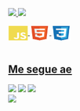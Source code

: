 <div>
  <a href="https://github.com/Welchiaa">
  <img height="180em" src="https://github-readme-stats.vercel.app/api?username=Welchiaa&show_icons=true&theme=onedark&include_all_commits=true&count_private=true"/>
  <img height="180em" src="https://github-readme-stats.vercel.app/api/top-langs/?username=Welchiaa&layout=compact&langs_count=6&theme=onedark"/>
</div>
<div style="display: inline_block"><br>
  <img align="center" alt="Js" height="30" width="40" src="https://raw.githubusercontent.com/devicons/devicon/master/icons/javascript/javascript-plain.svg">
  <img align="center" alt="HTML" height="30" width="40" src="https://raw.githubusercontent.com/devicons/devicon/master/icons/html5/html5-original.svg">
  <img align="center" alt="CSS" height="30" width="40" src="https://raw.githubusercontent.com/devicons/devicon/master/icons/css3/css3-original.svg">
</div>
 
 <br>
 
 ## Me segue ae
 
<div> 
  <a href="https://www.youtube.com/channel/UCvDp0JcGgvhMLZXBBNHwc5Q" target="_blank"><img src="https://img.shields.io/badge/YouTube-FF0000?style=for-the-badge&logo=youtube&logoColor=white" target="_blank"></a>
  <a href="https://www.instagram.com/welchialol/ target="_blank"><img src="https://img.shields.io/badge/-Instagram-%23E4405F?style=for-the-badge&logo=instagram&logoColor=white" target="_blank"></a>
 <a href="https://twitter.com/welchia0" target="_blank"><img src="https://img.shields.io/twitter/url?style=for-the-badge&url=https%3A%2F%2Ftwitter.com%2Fwelchia0" target="_blank"></a> </div>
 <img src="https://64.media.tumblr.com/a9a19e0516227863c73a41c735606431/tumblr_nai7ivisOe1rgo4kzo1_500.gif" align="center">
  
 

